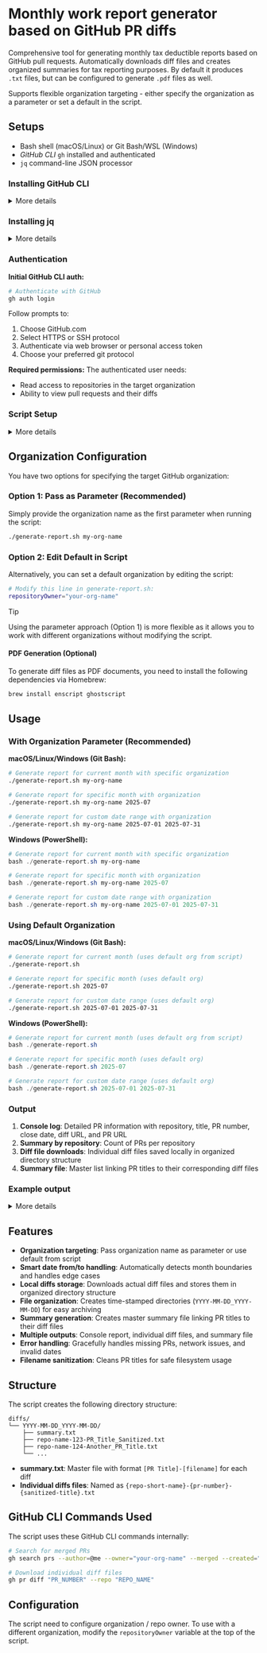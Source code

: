 # Monthly work report generator based on GitHub PR diffs

Comprehensive tool for generating monthly tax deductible reports based on GitHub pull requests.
Automatically downloads diff files and creates organized summaries for tax reporting purposes.
By default it produces `.txt` files, but can be configured to generate `.pdf` files as well.

Supports flexible organization targeting - either specify the organization as a parameter or set a default in the script.

## Setups

- Bash shell (macOS/Linux) or Git Bash/WSL (Windows)
- _GitHub CLI_ `gh` installed and authenticated
- `jq` command-line JSON processor

### Installing GitHub CLI

<details>
<summary>More details</summary>

**macOS (Homebrew):**
```bash
brew install gh
```

**Ubuntu/Debian:**
```bash
sudo apt update && apt install gh
```

**Windows:**
```powershell
# Using winget (Windows 10 1709+)
winget install --id GitHub.cli
# Using Chocolatey
choco install gh
# Using Scoop
scoop install gh
```

**Other platforms:** Visit https://cli.github.com/ for installation instructions

</details>


### Installing jq

<details>
<summary>More details</summary>

**macOS (Homebrew):**

```bash
brew install jq
```

**Ubuntu/Debian:**
```bash
sudo apt update && apt install jq
```

**Windows:**
```powershell
# Using winget
winget install stedolan.jq

# Using Chocolatey
choco install jq

# Using Scoop
scoop install jq
```

</details>

### Authentication

**Initial GitHub CLI auth:**

```bash
# Authenticate with GitHub
gh auth login
```

Follow prompts to:
1. Choose GitHub.com
2. Select HTTPS or SSH protocol
3. Authenticate via web browser or personal access token
4. Choose your preferred git protocol

**Required permissions:**
The authenticated user needs:
- Read access to repositories in the target organization
- Ability to view pull requests and their diffs

### Script Setup
<details>
<summary>More details</summary>

**Make script executable (macOS/Linux):**
```bash
chmod +x generate-report.sh
```

**Windows Setup:**
For Windows users, you have several options:

1. **Git Bash** (Recommended):
    - Install Git for Windows (includes Git Bash)
    - Open Git Bash terminal
    - Navigate to script directory and run as shown in usage examples

2. **Windows Subsystem for Linux (WSL)**:
    - Install WSL2 with Ubuntu
    - Install dependencies within WSL environment
    - Run script from WSL terminal

3. **PowerShell with Git Bash**:
   ```powershell
   # Run from PowerShell
   bash ./generate-report.sh
   ```
   
</details>

## Organization Configuration

You have two options for specifying the target GitHub organization:

### Option 1: Pass as Parameter (Recommended)
Simply provide the organization name as the first parameter when running the script:

```bash
./generate-report.sh my-org-name
```

### Option 2: Edit Default in Script
Alternatively, you can set a default organization by editing the script:

```bash
# Modify this line in generate-report.sh:
repositoryOwner="your-org-name"
```

> [!TIP]
> Using the parameter approach (Option 1) is more flexible as it allows you to work with different organizations without modifying the script.

#### PDF Generation (Optional)

To generate diff files as PDF documents, you need to install the following dependencies via Homebrew:

```bash
brew install enscript ghostscript
```

## Usage

### With Organization Parameter (Recommended)

**macOS/Linux/Windows (Git Bash):**
```bash
# Generate report for current month with specific organization
./generate-report.sh my-org-name

# Generate report for specific month with organization
./generate-report.sh my-org-name 2025-07

# Generate report for custom date range with organization
./generate-report.sh my-org-name 2025-07-01 2025-07-31
```

**Windows (PowerShell):**
```powershell
# Generate report for current month with specific organization
bash ./generate-report.sh my-org-name

# Generate report for specific month with organization
bash ./generate-report.sh my-org-name 2025-07

# Generate report for custom date range with organization
bash ./generate-report.sh my-org-name 2025-07-01 2025-07-31
```

### Using Default Organization

**macOS/Linux/Windows (Git Bash):**
```bash
# Generate report for current month (uses default org from script)
./generate-report.sh

# Generate report for specific month (uses default org)
./generate-report.sh 2025-07

# Generate report for custom date range (uses default org)
./generate-report.sh 2025-07-01 2025-07-31
```

**Windows (PowerShell):**
```powershell
# Generate report for current month (uses default org from script)
bash ./generate-report.sh

# Generate report for specific month (uses default org)
bash ./generate-report.sh 2025-07

# Generate report for custom date range (uses default org)
bash ./generate-report.sh 2025-07-01 2025-07-31
```

### Output

1. **Console log**: Detailed PR information with repository, title, PR number, close date, diff URL, and PR URL
2. **Summary by repository**: Count of PRs per repository
3. **Diff file downloads**: Individual diff files saved locally in organized directory structure
4. **Summary file**: Master list linking PR titles to their corresponding diff files

### Example output

<details>

<summary>More details</summary>

```
    Generating report for period: 2025-07-01 to 2025-07-31
    ======================================================
    Fetching merged pull requests...
    Found 8 merged pull requests
    
    PR DIFFS FOR TAX DEDUCTIBLE REPORT
    ==================================
    
    Repository: your-org-name/repositoryExample
    Title: prefix-168: Fix export and release o pkg
    PR number: #218
    Closed at: 2025-04-29T11:25:40Z
    Diff URL: https://github.com/your-org-name/repositoryExample/pull/218.diff
    PR URL: https://github.com/your-org-name/repositoryExample/pull/218
    ------------------------------------------------------------
    
    SUMMARY BY REPOSITORY
    ====================
    6 PRs: your-org-name/repositoryExample
    1 PRs: your-org-name/repositoryExample2
    1 PRs: your-org-name/repositoryExample3
    
    DIFF URLS
    ================================
    https://github.com/your-org-name/repositoryExample/pull/218.diff
    ...
    
    GENERATING DIFFs
    ===============================================
    ✓✓✓ Generated: diffs/2025-07-01_2025-07-31/repositoryExample-217.......txt
    ...
    
    ✓✓✓ Generated summary: diffs/2025-07-01_2025-07-31/summary.txt
```

</details>

## Features

- **Organization targeting**: Pass organization name as parameter or use default from script
- **Smart date from/to handling**: Automatically detects month boundaries and handles edge cases
- **Local diffs storage**: Downloads actual diff files and stores them in organized directory structure
- **File organization**: Creates time-stamped directories (`YYYY-MM-DD_YYYY-MM-DD`) for easy archiving
- **Summary generation**: Creates master summary file linking PR titles to their diff files
- **Multiple outputs**: Console report, individual diff files, and summary file
- **Error handling**: Gracefully handles missing PRs, network issues, and invalid dates
- **Filename sanitization**: Cleans PR titles for safe filesystem usage

## Structure

The script creates the following directory structure:

```
diffs/
└── YYYY-MM-DD_YYYY-MM-DD/
    ├── summary.txt
    ├── repo-name-123-PR_Title_Sanitized.txt
    ├── repo-name-124-Another_PR_Title.txt
    └── ...
```

- **summary.txt**: Master file with format `[PR Title]-[filename]` for each diff
- **Individual diffs files**: Named as `{repo-short-name}-{pr-number}-{sanitized-title}.txt`

## GitHub CLI Commands Used

The script uses these GitHub CLI commands internally:
```bash
# Search for merged PRs
gh search prs --author=@me --owner="your-org-name" --merged --created="YYYY-MM-DD..YYYY-MM-DD" --json title,repository,url,closedAt,number

# Download individual diff files
gh pr diff "PR_NUMBER" --repo "REPO_NAME"
```

## Configuration

The script need to configure organization / repo owner.
To use with a different organization, modify the `repositoryOwner` variable at the top of the script.
